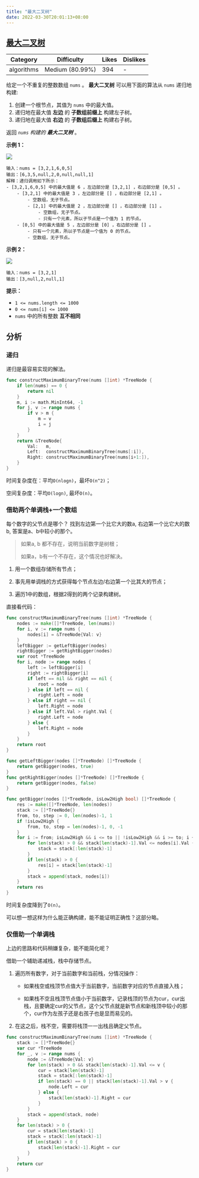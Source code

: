 ```yaml
---
title: "最大二叉树"
date: 2022-03-30T20:01:13+08:00
---
```

## [最大二叉树](https://leetcode-cn.com/problems/maximum-binary-tree/description/ "https://leetcode-cn.com/problems/maximum-binary-tree/description/")

| Category   | Difficulty      | Likes | Dislikes |
| ---------- | --------------- | ----- | -------- |
| algorithms | Medium (80.99%) | 394   | -        |

给定一个不重复的整数数组 `nums` 。 **最大二叉树** 可以用下面的算法从 `nums` 递归地构建:

1. 创建一个根节点，其值为 `nums` 中的最大值。
2. 递归地在最大值 **左边** 的 **子数组前缀上** 构建左子树。
3. 递归地在最大值 **右边** 的 **子数组后缀上** 构建右子树。

返回 *`nums` 构建的* ***最大二叉树*** 。

**示例 1：**

![](https://assets.leetcode.com/uploads/2020/12/24/tree1.jpg)

```
输入：nums = [3,2,1,6,0,5]
输出：[6,3,5,null,2,0,null,null,1]
解释：递归调用如下所示：
- [3,2,1,6,0,5] 中的最大值是 6 ，左边部分是 [3,2,1] ，右边部分是 [0,5] 。
    - [3,2,1] 中的最大值是 3 ，左边部分是 [] ，右边部分是 [2,1] 。
        - 空数组，无子节点。
        - [2,1] 中的最大值是 2 ，左边部分是 [] ，右边部分是 [1] 。
            - 空数组，无子节点。
            - 只有一个元素，所以子节点是一个值为 1 的节点。
    - [0,5] 中的最大值是 5 ，左边部分是 [0] ，右边部分是 [] 。
        - 只有一个元素，所以子节点是一个值为 0 的节点。
        - 空数组，无子节点。
```

**示例 2：**

![](https://assets.leetcode.com/uploads/2020/12/24/tree2.jpg)

```
输入：nums = [3,2,1]
输出：[3,null,2,null,1]
```

**提示：**

- `1 <= nums.length <= 1000`
- `0 <= nums[i] <= 1000`
- `nums` 中的所有整数 **互不相同**

## 分析

### 递归

递归是最容易实现的解法。

```go
func constructMaximumBinaryTree(nums []int) *TreeNode {
    if len(nums) == 0 {
        return nil
    }
    m, i := math.MinInt64, -1
    for j, v := range nums {
        if v > m {
            m = v
            i = j
        }
    }
    return &TreeNode{
        Val:   m,
        Left:  constructMaximumBinaryTree(nums[:i]),
        Right: constructMaximumBinaryTree(nums[i+1:]),
    }
}
```

时间复杂度在：平均`O(nlogn)`，最坏`O(n^2)`；

空间复杂度：平均`O(logn)`, 最坏`O(n)`。

### 借助两个单调栈+一个数组

每个数字的父节点是哪个？
找到左边第一个比它大的数a, 右边第一个比它大的数b, 答案是a、b中较小的那个。

> 如果a, b 都不存在，说明当前数字是树根；
>
> 如果a，b有一个不存在，这个情况也好解决。

1. 用一个数组存储所有节点；

2. 事先用单调栈的方式获得每个节点左边/右边第一个比其大的节点；

3. 遍历1中的数组，根据2得到的两个记录构建树。

直接看代码：

```go
func constructMaximumBinaryTree(nums []int) *TreeNode {
    nodes := make([]*TreeNode, len(nums))
    for i, v := range nums {
        nodes[i] = &TreeNode{Val: v}
    }
    leftBigger := getLeftBigger(nodes)
    rightBigger := getRightBigger(nodes)
    var root *TreeNode
    for i, node := range nodes {
        left := leftBigger[i]
        right := rightBigger[i]
        if left == nil && right == nil {
            root = node
        } else if left == nil {
            right.Left = node
        } else if right == nil {
            left.Right = node
        } else if left.Val > right.Val {
            right.Left = node
        } else {
            left.Right = node
        }
    }
    return root
}

func getLeftBigger(nodes []*TreeNode) []*TreeNode {
    return getBigger(nodes, true)
}
func getRightBigger(nodes []*TreeNode) []*TreeNode {
    return getBigger(nodes, false)
}

func getBigger(nodes []*TreeNode, isLow2High bool) []*TreeNode {
    res := make([]*TreeNode, len(nodes))
    stack := []*TreeNode{}
    from, to, step := 0, len(nodes)-1, 1
    if !isLow2High {
        from, to, step = len(nodes)-1, 0, -1
    }
    for i := from; isLow2High && i <= to || !isLow2High && i >= to; i += step {
        for len(stack) > 0 && stack[len(stack)-1].Val <= nodes[i].Val {
            stack = stack[:len(stack)-1]
        }
        if len(stack) > 0 {
            res[i] = stack[len(stack)-1]
        }
        stack = append(stack, nodes[i])
    }
    return res
}
```

时间复杂度降到了`O(n)`。

可以想一想这样为什么能正确构建，能不能证明正确性？这部分略。

### 仅借助一个单调栈

上边的思路和代码稍嫌复杂，能不能简化呢？

借助一个辅助递减栈，栈中存储节点。

1. 遍历所有数字，对于当前数字和当前栈，分情况操作：

   - 如果栈空或栈顶节点值大于当前数字，当前数字对应的节点直接入栈；

   - 如果栈不空且栈顶节点值小于当前数字，记录栈顶的节点为cur，cur出栈，且要确定cur的父节点，这个父节点就是新节点和新栈顶中较小的那个，cur作为左孩子还是右孩子也是显而易见的。

2. 在这之后，栈不空，需要将栈顶一一出栈且确定父节点。

```go
func constructMaximumBinaryTree(nums []int) *TreeNode {
    stack := []*TreeNode{}
    var cur *TreeNode
    for _, v := range nums {
        node := &TreeNode{Val: v}
        for len(stack) > 0 && stack[len(stack)-1].Val <= v {
            cur = stack[len(stack)-1]
            stack = stack[:len(stack)-1]
            if len(stack) == 0 || stack[len(stack)-1].Val > v {
                node.Left = cur
            } else {
                stack[len(stack)-1].Right = cur
            }
        }
        stack = append(stack, node)
    }
    for len(stack) > 0 {
        cur = stack[len(stack)-1]
        stack = stack[:len(stack)-1]
        if len(stack) > 0 {
            stack[len(stack)-1].Right = cur
        }
    }
    return cur
}
```


